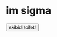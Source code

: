 <html>
<body>

<h1>im sigma</h1>

<button type="button" onclick="alert('skibidi dop dop dop yes yes!')">skibidi toilet!</button>
 
</body>
</html>
